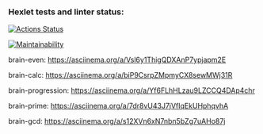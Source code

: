 ### Hexlet tests and linter status:
[![Actions Status](https://github.com/milcford/python-project-49/actions/workflows/hexlet-check.yml/badge.svg)](https://github.com/milcford/python-project-49/actions)

[![Maintainability](https://api.codeclimate.com/v1/badges/0a2bd6caa026b60df07d/maintainability)](https://codeclimate.com/github/milcford/python-project-49/maintainability)

brain-even: https://asciinema.org/a/Vsl6y1ThigQDXAnP7ypjapm2E

brain-calc: https://asciinema.org/a/biP9CsrpZMpmyCX8sewMWj31R

brain-progression: https://asciinema.org/a/Yf6FLhHLzau9LZCCQ4DAp4chr

brain-prime: https://asciinema.org/a/7dr8vU43J7jVfIqEkUHphqvhA

brain-gcd: https://asciinema.org/a/s12XVn6xN7nbn5bZg7uAHo87j
